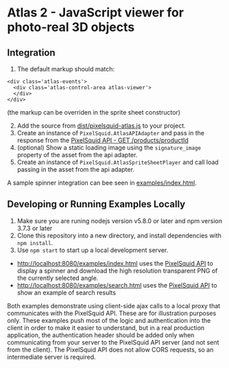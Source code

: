 # Atlas 2 - JavaScript viewer for photo-real 3D objects

## Integration
1.  The default markup should match:
```
<div class='atlas-events'>
  <div class='atlas-control-area atlas-viewer'>
  </div>
</div>
```
(the markup can be overriden in the sprite sheet constructor)

2.  Add the source from [dist/pixelsquid-atlas.js](./dist/pixelsquid-atlas.js) to your project.
3.  Create an instance of `PixelSquid.AtlasAPIAdapter` and pass in the response from the [PixelSquid API - GET /products/productId](http://pixelsquid-api-docs-prod.s3-website-us-east-1.amazonaws.com/apidoc.html)
4.  (optional) Show a static loading image using the `signature_image` property of the asset from the api adapter.
5.  Create an instance of `PixelSquid.AtlasSpriteSheetPlayer` and call load passing in the asset from the api adapter.

A sample spinner integration can bee seen in [examples/index.html](./examples/index.html).

## Developing or Running Examples Locally
1.  Make sure you are runing nodejs version v5.8.0 or later and npm version 3.7.3 or later
2.  Clone this repository into a new directory, and install dependencies with `npm install`.
3.  Use `npm start` to start up a local development server.

* [http://localhost:8080/examples/index.html](http://localhost:8080/examples/index.html) uses the [PixelSquid API](https://api.pixelsquid.com/apidoc/1.0) to display a spinner and download the high resolution transparent PNG of the currently selected angle.
* [http://localhost:8080/examples/search.html](http://localhost:8080/examples/search.html) uses the [PixelSquid API](https://api.pixelsquid.com/apidoc/1.0) to show an example of search results

Both examples demonstrate using client-side ajax calls to a local proxy that communicates with the PixelSquid API.  These are for illustration purposes only.  These examples push most of the logic and authentication into the client in order to make it easier to understand, but in a real production application, the authentication header should be added only when communicating from your server to the PixelSquid API server (and not sent from the client).  The PixelSquid API does not allow CORS requests, so an intermediate server is required.
